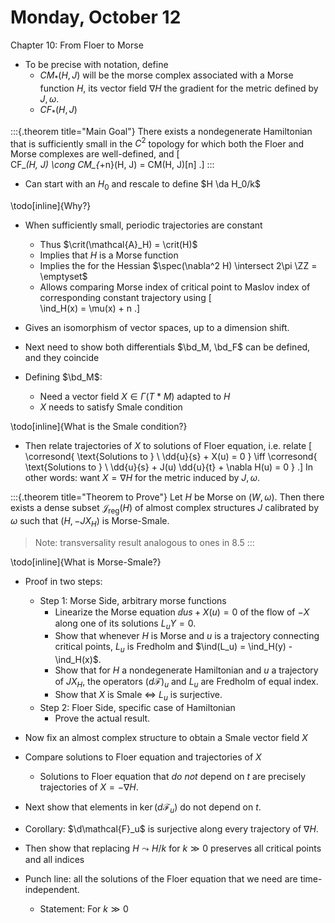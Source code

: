 # Monday, October 12

Chapter 10: From Floer to Morse

- To be precise with notation, define
  - $CM_*(H, J)$ will be the morse complex associated with a Morse function $H$, its vector field $\nabla H$ the gradient for the metric defined by $J, \omega$.
  - $CF_*(H, J)$

:::{.theorem title="Main Goal"}
There exists a nondegenerate Hamiltonian that is sufficiently small in the $C^2$ topology for which both the Floer and Morse complexes are well-defined, and 
\[  
CF_*(H, J) \cong CM_{*+n}(H, J) = CM(H, J)[n]
.\]
:::

- Can start with an $H_0$ and rescale to define $H \da H_0/k$

\todo[inline]{Why?}

- When sufficiently small, periodic trajectories are constant
  - Thus $\crit(\mathcal{A}_H) = \crit(H)$
  - Implies that $H$ is a Morse function
  - Implies the for the Hessian $\spec(\nabla^2 H) \intersect 2\pi \ZZ = \emptyset$
  - Allows comparing Morse index of critical point to Maslov index of corresponding constant trajectory using
  \[  
  \ind_H(x) = \mu(x) + n
  .\]

- Gives an isomorphism of vector spaces, up to a dimension shift.

- Next need to show both differentials $\bd_M, \bd_F$ can be defined, and they coincide

- Defining $\bd_M$:
  - Need a vector field $X \in \Gamma(T*M)$ adapted to $H$
  - $X$ needs to satisfy Smale condition

\\todo[inline]{What is the Smale condition?}

- Then relate trajectories of $X$ to solutions of Floer equation, i.e. relate 
\[  
\corresond{
\text{Solutions to } \\
\dd{u}{s} + X(u) = 0 
}
\iff
\corresond{
\text{Solutions to } \\
\dd{u}{s} + J(u) \dd{u}{t} + \nabla H(u) = 0
}
.\]
  In other words: want $X = \nabla H$ for the metric induced by $J, \omega$.

:::{.theorem title="Theorem to Prove"}
Let $H$ be Morse on $(W, \omega)$.
Then there exists a dense subset $\mathcal{J}_{\text{reg}}(H)$ of almost complex structures $J$ calibrated by $\omega$ such that $(H, -JX_H)$ is Morse-Smale.

> Note: transversality result analogous to ones in 8.5
:::

\todo[inline]{What is Morse-Smale?}

- Proof in two steps:

  - Step 1: Morse Side, arbitrary morse functions
    - Linearize the Morse equation $\dd{u}{s} + X(u) = 0$ of the flow of $-X$ along one of its solutions $L_u Y = 0$.
    - Show that whenever $H$ is Morse and $u$ is a trajectory connecting critical points, $L_u$ is Fredholm and $\ind(L_u) = \ind_H(y) - \ind_H(x)$.
    - Show that for $H$ a nondegenerate Hamiltonian and $u$ a trajectory of $JX_H$, the operators $(d\mathcal{F})_u$ and $L_u$ are Fredholm of equal index.
    - Show that $X$ is Smale $\iff$ $L_u$ is surjective.
  - Step 2: Floer Side, specific case of Hamiltonian
    - Prove the actual result.

- Now fix an almost complex structure to obtain a Smale vector field $X$
- Compare solutions to Floer equation and trajectories of $X$
  - Solutions to Floer equation that *do not* depend on $t$ are precisely trajectories of $X = - \nabla H$.

- Next show that elements in $\ker (d\mathcal{F}_u)$ do not depend on $t$.
- Corollary: $\d\mathcal{F}_u$ is surjective along every trajectory of $\nabla H$.
- Then show that replacing $H \leadsto H/k$ for $k\gg 0$ preserves all critical points and all indices
- Punch line: all the solutions of the Floer equation that we need are time-independent.
  - Statement: For $k\gg 0$
